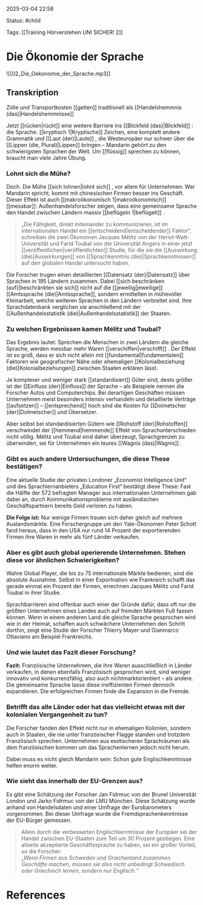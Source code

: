 2025-03-04 22:58

Status: #child 

Tags: [[Training Hörverstehen UNI SICHER! 2]]


# Die Ökonomie der Sprache

![[02_Die_Oekonomie_der_Sprache.mp3]]

## Transkription

Zölle und Transportkosten [[gelten]] traditionell als [[Handelshemmnis (das)|Handelshemmnisse]] 

Jetzt [[rücken|rückt]]  eine weitere Barriere ins [[Blickfeld (das)|Blickfeld]] : die Sprache. [[kryptisch 1|Kryptische]]  Zeichen, eine komplett andere Grammatik und [[Laut (der)|Laute]] , die Westeuropäer nur schwer über die [[Lippen (die, Plural)|Lippen]]  bringen – Mandarin gehört zu den schwierigsten Sprachen der Welt. Um [[flüssig]] sprechen zu können, braucht man viele Jahre Übung.

### Lohnt sich die Mühe?

Doch. Die Mühe [[sich lohnen|lohnt sich]] , vor allem für Unternehmen: Wer Mandarin spricht, kommt mit chinesischen Firmen besser ins Geschäft. Dieser Effekt ist auch [[makroökonomisch 1|makroökonomisch]] [[messbar]]: Außenhandelsforscher zeigen, dass eine gemeinsame Sprache den Handel zwischen Ländern massiv [[beflügeln 1|beflügelt]] .

> „Die Fähigkeit, direkt miteinander zu kommunizieren, ist im internationalen Handel ein [[entscheidend|entscheidender]]  Faktor“, schreiben die zwei Ökonomen Jacques Mélitz von der Heriot-Watt-Universität und Farid Toubal von der Universität Angers in einer jetzt [[veröffentlichen|veröffentlichten]]  Studie, für die sie die [[Auswirkung (die)|Auswirkungen]]  von [[Sprachkenntnis (die)|Sprachkenntnissen]]  auf den globalen Handel untersucht haben.

Die Forscher trugen einen detaillierten [[Datensatz (der)|Datensatz]]  über Sprachen in 195 Ländern zusammen. Dabei [[sich beschränken (auf)|beschränkten sie sich]]  nicht auf die [[jeweilig|jeweilige]]  [[Amtssprache (die)|Amtssprache]], sondern ermittelten in mühevoller Kleinarbeit, welche weiteren Sprachen in den Ländern verbreitet sind. Ihre Sprachdatenbank verglichen sie anschließend mit der [[Außenhandelsstatistik (die)|Außenhandelsstatistik]]  der Staaten.

### Zu welchen Ergebnissen kamen Mélitz und Toubal?

Das Ergebnis lautet: Sprechen die Menschen in zwei Ländern die gleiche Sprache, werden messbar mehr Waren [[verschiffen|verschifft]] . Der Effekt ist so groß, dass er sich nicht allein mit [[fundamental|fundamentalen]]  Faktoren wie geografischer Nähe oder ehemaligen [[Kolonialbeziehung (die)|Kolonialbeziehungen]]  zwischen Staaten erklären lässt.

Je komplexer und weniger stark [[standardisiert]] Güter sind, desto größer ist der [[Einfluss (der)|Einfluss]]  der Sprache – als Beispiele nennen die Forscher Autos und Computerchips. Bei derartigen Geschäften müssen Unternehmen meist besonders intensiv verhandeln und detaillierte Verträge [[aufsetzen]] – [[entsprechend]] hoch sind die Kosten für [[Dolmetscher (der)|Dolmetscher]]  und Übersetzer.

Aber selbst bei standardisierten Gütern wie [[Rohstoff (der)|Rohstoffen]]  verschwindet der [[hemmend|hemmende]]  Effekt von Sprachunterschieden nicht völlig. Mélitz und Toubal sind daher überzeugt, Sprachgrenzen zu überwinden, sei für Unternehmen ein teures [[Wagnis (das)|Wagnis]] .

### Gibt es auch andere Untersuchungen, die diese These bestätigen?

Eine aktuelle Studie der privaten Londoner „Economist Intelligence Unit“ und des Sprachlernanbieters „Education First“ bestätigt diese These: Fast die Hälfte der 572 befragten Manager aus internationalen Unternehmen gab dabei an, durch Kommunikationsprobleme mit ausländischen Geschäftspartnern bereits Geld verloren zu haben.

**Die Folge ist:** Nur wenige Firmen trauen sich daher gleich auf mehrere Auslandsmärkte. Eine Forschergruppe um den Yale-Ökonomen Peter Schott fand heraus, dass in den USA nur rund 14 Prozent der exportierenden Firmen ihre Waren in mehr als fünf Länder verkaufen.

### Aber es gibt auch global operierende Unternehmen. Stehen diese vor ähnlichen Schwierigkeiten?

Wahre Global Player, die bis zu 75 internationale Märkte bedienen, sind die absolute Ausnahme. Selbst in einer Exportnation wie Frankreich schafft das gerade einmal ein Prozent der Firmen, errechnen Jacques Mélitz und Farid Toubal in ihrer Studie.

Sprachbarrieren sind offenbar auch einer der Gründe dafür, dass oft nur die größten Unternehmen eines Landes auch auf fremden Märkten Fuß fassen können. Wenn in einem anderen Land die gleiche Sprache gesprochen wird wie in der Heimat, schaffen auch schwächere Unternehmen den Schritt dorthin, zeigt eine Studie der Forscher Thierry Mayer und Gianmarco Ottaviano am Beispiel Frankreichs.

### Und wie lautet das Fazit dieser Forschung?

**Fazit:** Französische Unternehmen, die ihre Waren ausschließlich in Länder verkaufen, in denen ebenfalls Französisch gesprochen wird, sind weniger innovativ und konkurrenzfähig, also auch nichtmarktorientiert – als andere. Die gemeinsame Sprache lasse diese ineffizienten Firmen dennoch expandieren. Die erfolgreichen Firmen finde die Expansion in die Fremde.

### Betrifft das alle Länder oder hat das vielleicht etwas mit der kolonialen Vergangenheit zu tun?

Die Forscher fanden den Effekt nicht nur in ehemaligen Kolonien, sondern auch in Staaten, die nie unter französischer Flagge standen und trotzdem Französisch sprechen. Unternehmen aus exotischeren Sprachräumen als dem französischen kommen um das Sprachenlernen jedoch nicht herum.

Dabei muss es nicht gleich Mandarin sein: Schon gute Englischkenntnisse helfen enorm weiter.

### Wie sieht das innerhalb der EU-Grenzen aus?

Es gibt eine Schätzung der Forscher Jan Fidrmuc von der Brunel Universität London und Jarko Fidrmuc von der LMU München. Diese Schätzung wurde anhand von Handelsdaten und einer Umfrage der Eurobarometers vorgenommen. Bei dieser Umfrage wurde die Fremdsprachenkenntnisse der EU-Bürger gemessen.

> Allein durch die verbesserten Englischkenntnisse der Europäer sei der Handel zwischen EU-Staaten zum Teil um 30 Prozent gestiegen. Eine allseits akzeptierte Geschäftssprache zu haben, sei ein großer Vorteil, so die Forscher:  
> _„Wenn Firmen aus Schweden und Griechenland zusammen Geschäfte machen, müssen sie also nicht unbedingt Schwedisch oder Griechisch lernen, sondern nur Englisch.“_








# References